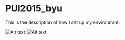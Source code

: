 # PUI2015_byu
This is the description of how I set up my environmrnt.

![Alt text](Picture1.png)
![Alt text](Picture3.png)
